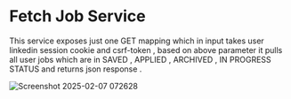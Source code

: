 # Fetch Job Service 
This service exposes just one GET mapping which in input takes user linkedin session cookie and csrf-token , based on above parameter it pulls all user jobs 
which are in SAVED , APPLIED , ARCHIVED , IN PROGRESS STATUS and returns json response  .



 ![Screenshot 2025-02-07 072628](https://github.com/user-attachments/assets/2dc7f237-3413-4ffc-9337-7a920338e9e9)




